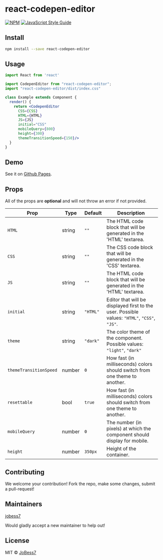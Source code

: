 # react-codepen-editor

>  

[![NPM](https://img.shields.io/npm/v/react-codepen-editor.svg)](https://www.npmjs.com/package/react-codepen-editor) [![JavaScript Style Guide](https://img.shields.io/badge/code_style-standard-brightgreen.svg)](https://standardjs.com)

## Install

```bash
npm install --save react-codepen-editor
```

## Usage

```jsx
import React from 'react'

import CodepenEditor from "react-codepen-editor";
import "react-codepen-editor/dist/index.css"

class Example extends Component {
  render() {
    return <CodepenEditor 
      CSS={CSS}
      HTML={HTML}
      JS={JS}
      initial="CSS"
      mobileQuery={800}
      height={300}
      themeTransitionSpeed={150}/>
  }
}
```


## Demo

See it on [Github Pages](https://jobess7.github.io/react-codepen-editor/).

## Props
All of the props are __optional__ and will not throw an error if not provided.

|Prop| Type | Default | Description|
|-----|--|--|--|
|`HTML`|string|`""`|The HTML code block that will be generated in the 'HTML' textarea.|
|`CSS`|string|`""`|The CSS code block that will be generated in the 'CSS' textarea.|
|`JS`|string|`""`|The HTML code block that will be generated in the 'HTML' textarea.|
|`initial`|string|`"HTML"`|Editor that will be displayed first to the user. Possible values: `"HTML"`, `"CSS"`, `"JS"`.|
|`theme`|string|`"dark"`|The color theme of the component. Possible values: `"light"`, `"dark"`|
|`themeTransitionSpeed`|number|`0`|How fast (in milliseconds) colors should switch from one theme to another.|
|`resettable`|bool|`true`|How fast (in milliseconds) colors should switch from one theme to another.|
|`mobileQuery`|number|`0`|The number (in pixels) at which the component should display for mobile.|
|`height`|number|`350px`|Height of the container.|

## Contributing

We welcome your contribution! Fork the repo, make some changes, submit a pull-request!

## Maintainers

[jobess7](https://github.com/jobess7)

Would gladly accept a new maintainer to help out!


## License

MIT © [JoBess7](https://github.com/JoBess7)
